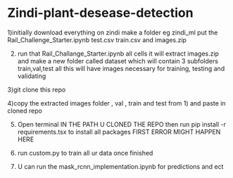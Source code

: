 # Zindi-plant-desease-detection

1)initially download everything on zindi make a folder eg zindi_ml put the Rail_Challenge_Starter.ipynb test.csv train.csv and images.zip 

2) run that Rail_Challange_Starter.ipynb all cells it will extract images.zip and make a new folder called dataset which will contain 3 subfolders train,val,test all this will have images necessary for training, testing  and validating 

3)git clone this repo 

4)copy the extracted images folder ,  val , train and test from 1) and paste in cloned repo 

5) Open terminal IN THE PATH U CLONED THE REPO then run pip install -r requirements.tsx to install all packages  FIRST ERROR MIGHT HAPPEN HERE
   
6) run custom.py to train all ur data once finished
7) U can run the mask_rcnn_implementation.ipynb for predictions and ect 
   



